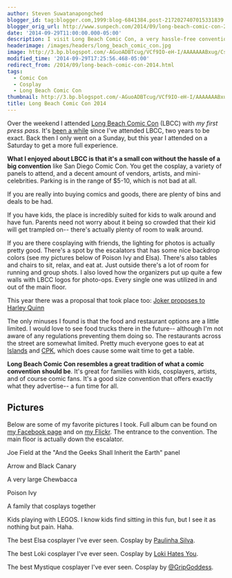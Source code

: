 ```yaml
---
author: Steven Suwatanapongched
blogger_id: tag:blogger.com,1999:blog-6841384.post-2172027407015331839
blogger_orig_url: http://www.sunpech.com/2014/09/long-beach-comic-con-2014.html
date: '2014-09-29T11:00:00.000-05:00'
description: I visit Long Beach Comic Con, a very hassle-free convention that's family friendly.
headerimage: /images/headers/long_beach_comic_con.jpg
image: http://3.bp.blogspot.com/-AGuoADBTcug/VCf9IO-eH-I/AAAAAAABxug/Cs8flcjwxIo/s600/2014-09-27%2Bat%2B10-13-16.jpg
modified_time: '2014-09-29T17:25:56.468-05:00'
redirect_from: /2014/09/long-beach-comic-con-2014.html
tags:
  - Comic Con
  - Cosplay
  - Long Beach Comic Con
thumbnail: http://3.bp.blogspot.com/-AGuoADBTcug/VCf9IO-eH-I/AAAAAAABxug/Cs8flcjwxIo/s600/2014-09-27%2Bat%2B10-13-16.jpg
title: Long Beach Comic Con 2014
---
```



Over the weekend I attended <a href="http://www.longbeachcomiccon.com/">Long Beach Comic Con</a> (LBCC) with <i>my first press pass</i>. It's <a href="/2012/11/long-beach-comic-con-2012">been a while</a> since I've attended LBCC, two years to be exact. Back then I only went on a Sunday, but this year I attended on a Saturday to get a more full experience.

<b>What I enjoyed about LBCC is that it's a small con without the hassle of a big convention</b> like San Diego Comic Con. You get the cosplay, a variety of panels to attend, and a decent amount of vendors, artists, and mini-celebrities. Parking is in the range of $5-10, which is not bad at all.

If you are really into buying comics and goods, there are plenty of bins and deals to be had.

If you have kids, the place is incredibly suited for kids to walk around and have fun. Parents need not worry about it being so crowded that their kid will get trampled on-- there's actually plenty of room to walk around.

If you are there cosplaying with friends, the lighting for photos is actually pretty good. There's a spot by the escalators that has some nice backdrop colors (see my pictures below of Poison Ivy and Elsa). There's also tables and chairs to sit, relax, and eat at. Just outside there's a lot of room for running and group shots. I also loved how the organizers put up quite a few walls with LBCC logos for photo-ops. Every single one was utilized in and out of the main floor.

This year there was a proposal that took place too: <a href="https://www.youtube.com/watch?v=grldh8c2_7c">Joker proposes to Harley Quinn</a>

The only minuses I found is that the food and restaurant options are a little limited. I would love to see food trucks there in the future-- although I'm not aware of any regulations preventing them doing so. The restaurants across the street are somewhat limited. Pretty much everyone goes to eat at <a href="http://www.islandsrestaurants.com/">Islands</a> and <a href="http://www.cpk.com/">CPK</a>, which does cause some wait time to get a table.

<b>Long Beach Comic Con resembles a great tradition of what a comic convention should be</b>. It's great for families with kids, cosplayers, artists, and of course comic fans. It's a good size convention that offers exactly what they advertise-- a fun time for all.

## Pictures

Below are some of my favorite pictures I took. Full album can be found on <a href="https://www.facebook.com/media/set/?set=a.763688073696219.1073741871.408588035872893&amp;type=1">my Facebook page</a> and on <a href="https://www.flickr.com/photos/sunpech/sets/72157648090876146/">my Flickr</a>.
The entrance to the convention. The main floor is actually down the escalator.
<a href="http://3.bp.blogspot.com/-AGuoADBTcug/VCf9IO-eH-I/AAAAAAABxug/Cs8flcjwxIo/s600/2014-09-27%2Bat%2B10-13-16.jpg" alt=""><img   border="0" src="http://3.bp.blogspot.com/-AGuoADBTcug/VCf9IO-eH-I/AAAAAAABxug/Cs8flcjwxIo/s600/2014-09-27%2Bat%2B10-13-16.jpg" alt=""   /></a>

Joe Field at the "And the Geeks Shall Inherit the Earth" panel
<a href="http://4.bp.blogspot.com/-J0u69U6y6GM/VCf9VU0Fz9I/AAAAAAABxwE/t_Cb3pjyZmg/s600/2014-09-27%2Bat%2B11-03-34.jpg" alt=""><img   border="0" src="http://4.bp.blogspot.com/-J0u69U6y6GM/VCf9VU0Fz9I/AAAAAAABxwE/t_Cb3pjyZmg/s600/2014-09-27%2Bat%2B11-03-34.jpg" alt=""   /></a>

Arrow and Black Canary
<a href="http://4.bp.blogspot.com/-gwFwV7eS8f0/VCf9Z6P0nEI/AAAAAAABxwo/Rp5A8ASJ5ME/s600/2014-09-27%2Bat%2B12-05-12.jpg" alt=""><img   border="0" src="http://4.bp.blogspot.com/-gwFwV7eS8f0/VCf9Z6P0nEI/AAAAAAABxwo/Rp5A8ASJ5ME/s600/2014-09-27%2Bat%2B12-05-12.jpg" alt=""   /></a>

A very large Chewbacca
<a href="http://4.bp.blogspot.com/-dOg6edX_txw/VCf9cFtA-JI/AAAAAAABxw4/7HZipZilQTI/s600/2014-09-27%2Bat%2B12-07-37.jpg" alt=""><img   border="0" src="http://4.bp.blogspot.com/-dOg6edX_txw/VCf9cFtA-JI/AAAAAAABxw4/7HZipZilQTI/s600/2014-09-27%2Bat%2B12-07-37.jpg" alt=""   /></a>

Poison Ivy
<a href="http://4.bp.blogspot.com/-kXibdu3Ccnc/VCf9dIFVT7I/AAAAAAABxxA/ahzaZrkpoHk/s600/2014-09-27%2Bat%2B12-14-37.jpg" alt=""><img   border="0" src="http://4.bp.blogspot.com/-kXibdu3Ccnc/VCf9dIFVT7I/AAAAAAABxxA/ahzaZrkpoHk/s600/2014-09-27%2Bat%2B12-14-37.jpg" alt=""   /></a>

A family that cosplays together
<a href="http://1.bp.blogspot.com/-_o_Vo8D8xQs/VCf9fNfA5mI/AAAAAAABxxQ/B2hKy2dXNfc/s600/2014-09-27%2Bat%2B12-20-50.jpg" alt=""><img   border="0" src="http://1.bp.blogspot.com/-_o_Vo8D8xQs/VCf9fNfA5mI/AAAAAAABxxQ/B2hKy2dXNfc/s600/2014-09-27%2Bat%2B12-20-50.jpg" alt=""   /></a>

Kids playing with LEGOS. I know kids find sitting in this fun, but I see it as nothing but pain. Haha.
<a href="http://1.bp.blogspot.com/-DCFSNidGZ8o/VCf9gVo8hEI/AAAAAAABxxY/oAe_Db3Luq8/s600/2014-09-27%2Bat%2B12-26-05.jpg" alt=""><img   border="0" src="http://1.bp.blogspot.com/-DCFSNidGZ8o/VCf9gVo8hEI/AAAAAAABxxY/oAe_Db3Luq8/s600/2014-09-27%2Bat%2B12-26-05.jpg" alt=""   /></a>

The best Elsa cosplayer I've ever seen. Cosplay by <a href="https://www.facebook.com/Paulinhacosplay">Paulinha Silva</a>.
<a href="http://4.bp.blogspot.com/-T-YoIXmcZPg/VCf9hruPFNI/AAAAAAABxxg/ESrrCtp_NU8/s600/2014-09-27%2Bat%2B12-38-54.jpg" alt=""><img   border="0" src="http://4.bp.blogspot.com/-T-YoIXmcZPg/VCf9hruPFNI/AAAAAAABxxg/ESrrCtp_NU8/s600/2014-09-27%2Bat%2B12-38-54.jpg" alt=""   /></a>

The best Loki cosplayer I've ever seen. Cosplay by <a href="https://www.facebook.com/lokiwillalwayshateyou?fref=ts">Loki Hates You</a>.
<a href="http://1.bp.blogspot.com/-FIe-QBxw3dE/VCf9iiPBAeI/AAAAAAABxxo/D5Twg7IJ9Mo/s600/2014-09-27%2Bat%2B12-43-35.jpg" alt=""><img   border="0" src="http://1.bp.blogspot.com/-FIe-QBxw3dE/VCf9iiPBAeI/AAAAAAABxxo/D5Twg7IJ9Mo/s600/2014-09-27%2Bat%2B12-43-35.jpg" alt=""   /></a>

The best Mystique cosplayer I've ever seen. Cosplay by <a href="http://instagram.com/gripgoddess/">@GripGoddess</a>.
<a href="http://2.bp.blogspot.com/-ITjv7l28Yu8/VCf9nBKn1eI/AAAAAAABxyI/r0QUSQsKa1w/s600/2014-09-27%2Bat%2B14-02-17.jpg" alt=""><img   border="0" src="http://2.bp.blogspot.com/-ITjv7l28Yu8/VCf9nBKn1eI/AAAAAAABxyI/r0QUSQsKa1w/s600/2014-09-27%2Bat%2B14-02-17.jpg" alt=""   /></a>